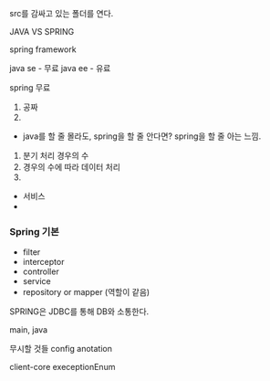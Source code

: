 

src를 감싸고 있는 폴더를 연다.

JAVA VS SPRING

spring framework


java se - 무료
java ee - 유료

spring 무료
1) 공짜
2) 


- java를 할 줄 몰라도, spring을 할 줄 안다면? spring을 할 줄 아는 느낌.


1) 분기 처리 경우의 수
2) 경우의 수에 따라 데이터 처리
3)

- 서비스
- 

### Spring 기본

- filter
- interceptor
- controller
- service
- repository or mapper (역할이 같음)


SPRING은 JDBC를 통해 DB와 소통한다.


main, java

무시할 것들
config
anotation

client-core execeptionEnum

